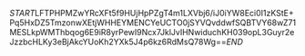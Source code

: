$START$LFTPHPMZwYRcXFt5f9HUjHpPZgT4m1LXVbj6/iJ0iYW8Eci0I1zKStE+Pq5HxDZ5TmzonwXEtjWHHEYMENCYeUCTO0jSYVQvddwfSQBTVY68wZ71MESLkpWMThbqog6E9iR8yrPewI9Ncx7JklJvIHNwiduchKH039opL3Guyr2eJzzbcHLKy3eBjAkcYUoKh2YXk5J4p6kz6RdMsQ78Wg==$END$